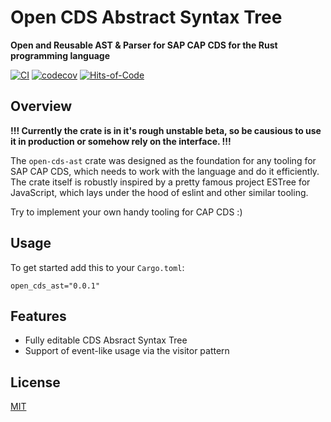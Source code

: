 # Open CDS Abstract Syntax Tree
**Open and Reusable AST & Parser for SAP CAP CDS for the Rust programming language**

[![CI](https://github.com/zkud/open-cds-ast/actions/workflows/ci.yml/badge.svg)](https://github.com/zkud/open-cds-ast/actions/workflows/ci.yml) [![codecov](https://codecov.io/gh/zkud/open-cds-ast/branch/main/graph/badge.svg?token=BITDY89WY7)](https://codecov.io/gh/zkud/open-cds-ast) [![Hits-of-Code](https://hitsofcode.com/github/zkud/open-cds-ast?branch=main)](https://hitsofcode.com/github/zkud/open-cds-ast/view?branch=main) 

## Overview

**!!! Currently the crate is in it's rough unstable beta, so be causious to use it in production or somehow rely on the interface. !!!**

The ```open-cds-ast``` crate was designed as the foundation for any tooling for SAP CAP CDS, which needs to work with the language
and do it efficiently. The crate itself is robustly inspired by a pretty famous project ESTree for JavaScript, which lays
under the hood of eslint and other similar tooling.

Try to implement your own handy tooling for CAP CDS :)

## Usage

To get started add this to your ```Cargo.toml```:
```
open_cds_ast="0.0.1"
```

## Features

- Fully editable CDS Absract Syntax Tree 
- Support of event-like usage via the visitor pattern 

## License

[MIT](LICENSE)
